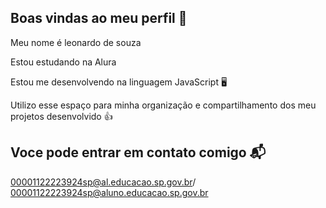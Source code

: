 ## Boas vindas ao meu perfil 👋


Meu nome é leonardo de souza

Estou estudando na Alura

Estou me desenvolvendo na linguagem JavaScript 🖥️

Utilizo esse espaço para minha organização e compartilhamento dos meu projetos desenvolvido 👍

## Voce pode entrar em contato comigo 📬

00001122223924sp@al.educacao.sp.gov.br/ 00001122223924sp@aluno.educacao.sp.gov.br
